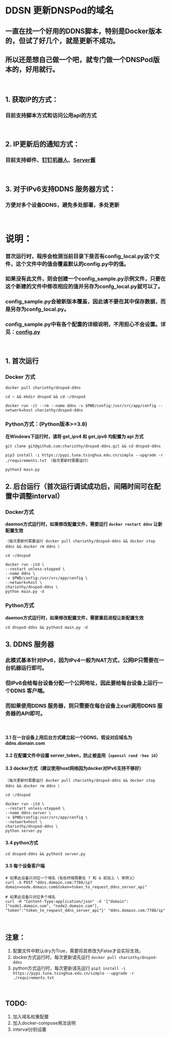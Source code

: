 # DDSN 更新DNSPod的域名

## 一直在找一个好用的DDNS脚本，特别是Docker版本的，但试了好几个，就是更新不成功。

## 所以还是想自己做一个吧，就专门做一个DNSPod版本的，好用就行。

<br>

## 1. 获取IP的方式：
### 目前支持脚本方式和访问公用api的方式

<br>

## 2. IP更新后的通知方式：
### 目前支持邮件、[钉钉机器人](http://dwz.win/MqK)、[Server酱](http://sc.ftqq.com/)

<br>

## 3. 对于IPv6支持DDNS 服务器方式：
### 方便对多个设备DDNS，避免多处部署，多处更新

<br>

# 说明：
### 首次运行时，程序会检测当前目录下是否有**config_local.py**这个文件，这个文件中的值会覆盖默认的**config.py**中的值。
### 如果没有此文件，则会创建一个**config_sample.py**示例文件，只要在这个新建的文件中修改相应的值并另存为confg_local.py就可以了。
### **config_sample.py**会被新版本覆盖，因此请不要在其中保存数据，而是另存为**confg_local.py**。
### **config_sample.py**中有各个配置的详细说明，不用担心不会设置。详见：[config.py](https://github.com/chariothy/dnspod-ddns/blob/master/config.py)

<br>

## 1. 首次运行
### Docker 方式
```
docker pull chariothy/dnspod-ddns 

cd ~ && mkdir dnspod && cd ~/dnspod

docker run -it --rm --name ddns -v $PWD/config:/usr/src/app/config --network=host chariothy/dnspod-ddns
```
### Python方式：(Python版本>=3.8)
**在Windows下运行时，请将 get_ipv4 和 get_ipv6 均配置为 api 方式**
```
git clone git@github.com:chariothy/dnspod-ddns.git && cd dnspod-ddns

pip3 install -i https://pypi.tuna.tsinghua.edu.cn/simple --upgrade -r ./requirements.txt （每次更新时需要运行）

python3 main.py
```

## 2. 后台运行（首次运行调试成功后，间隔时间可在配置中调整interval）
### Docker方式 
**daemon方式运行时，如果修改配置文件，需要运行 ```docker restart ddns``` 让新配置生效**
```
（每次更新时需要运行 docker pull chariothy/dnspod-ddns && docker stop ddns && docker rm ddns ）

cd ~/dnspod

docker run -itd \
--restart unless-stopped \
--name ddns \
-v $PWD/config:/usr/src/app/config \
--network=host \
chariothy/dnspod-ddns \
python main.py -d
```

### Python方式
**daemon方式运行时，如果修改配置文件，需要重启进程让新配置生效**
```
cd dnspod-ddns && python3 main.py -d
```

## 3. DDNS 服务器
### 此模式基本针对IPv6，因为IPv4一般为NAT方式，公网IP只需要在一台机器运行即可。
### 但IPv6会给每台设备分配一个公网地址，因此要给每台设备上运行一个DDNS 客户端。
### 而如果使用DDNS 服务器，则只需要在每台设备上curl调用DDNS 服务器的API即可。

<br>

#### 3.1 在一台设备上用后台方式建立起一个DDNS，假设对应域名为 **ddns.domain.com**
#### 3.2 在配置文件中设置 server_token，防止被盗用（```openssl rand -hex 10```）
#### 3.3 docker方式（建议使用host网络因为docker对IPv6支持不够好）
```
（每次更新时需要运行 docker pull chariothy/dnspod-ddns && docker stop ddns && docker rm ddns ）

cd ~/dnspod

docker run -itd \
--restart unless-stopped \
--name ddns-server \
-v $PWD/config:/usr/src/app/config \
--network=host \
chariothy/dnspod-ddns \
python server.py
```
#### 3.4 python方式
```cd dnspod-ddns && python3 server.py```

#### 3.5 每个设备客户端
````
# 如果此设备只对应一个域名（有些终端需要在 ? 和 & 前加上 \ 来转义）
curl -X POST "ddns.domain.com:7788/ip?domain=node.domain.com&token=token_to_request_ddns_server_api"

# 如果此设备只对应多个域名
curl -H "Content-Type:application/json" -d '{"domain":["node1.domain.com", "node2.domain.com"], "token":"token_to_request_ddns_server_api"}' "ddns.domain.com:7788/ip"
````
<br>

## 注意：
1. 配置文件中默认dry为True，需要将其修改为False才会实际生效。
1. docker方式运行时，每次更新请先运行 ```docker pull chariothy/dnspod-ddns```
1. python方式运行时，每次更新请先运行 ```pip3 install -i https://pypi.tuna.tsinghua.edu.cn/simple --upgrade -r ./requirements.txt```

<br>

## TODO:
1. 加入域名权重配置
1. 加入docker-compose用法说明
1. interval分别设置